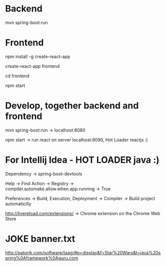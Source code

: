 # Backend

mvn spring-boot:run



# Frontend

npm install -g create-react-app

create-react-app frontend

cd frontend

npm start



# Develop, together backend and frontend

mvn spring-boot:run -> localhost:8080

npm start -> run react on server localhost:9090, Hot Loader reactjs :)



# For Intellij Idea - HOT LOADER java :)

Dependency -> spring-boot-devtools

Help -> Find Action -> Registry -> compiler.automake.allow.when.app.running -> True

Preferences -> Build, Execution, Deployment -> Compiler -> Build project automaticilly

http://livereload.com/extensions/ -> Chrome extension on the Chrome Web Store



# JOKE banner.txt
http://patorjk.com/software/taag/#p=display&f=Star%20Wars&t=java%20spring%0Aframework%0Aguru.com


